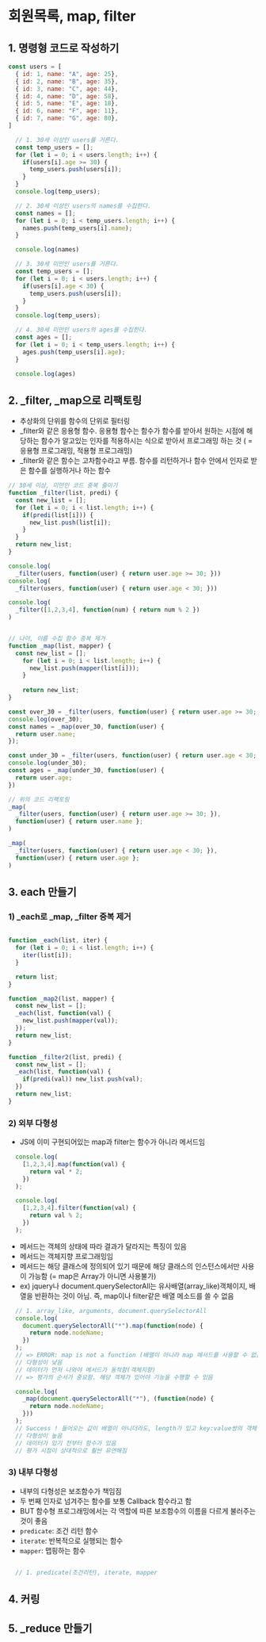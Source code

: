 # 회원목록, map, filter

## 1. 명령형 코드로 작성하기
```js
const users = [
  { id: 1, name: "A", age: 25},
  { id: 2, name: "B", age: 35},
  { id: 3, name: "C", age: 44},
  { id: 4, name: "D", age: 58},
  { id: 5, name: "E", age: 18},
  { id: 6, name: "F", age: 11},
  { id: 7, name: "G", age: 80},
]

  // 1. 30세 이상인 users를 거른다.
  const temp_users = [];
  for (let i = 0; i < users.length; i++) {
    if(users[i].age >= 30) {
      temp_users.push(users[i]);
    }
  }
  console.log(temp_users);

  // 2. 30세 이상인 users의 names를 수집한다.
  const names = [];
  for (let i = 0; i < temp_users.length; i++) {
    names.push(temp_users[i].name);
  }

  console.log(names)

  // 3. 30세 미만인 users를 거른다.
  const temp_users = [];
  for (let i = 0; i < users.length; i++) {
    if(users[i].age < 30) {
      temp_users.push(users[i]);
    }
  }
  console.log(temp_users);

  // 4. 30세 미만인 users의 ages를 수집한다.
  const ages = [];
  for (let i = 0; i < temp_users.length; i++) {
    ages.push(temp_users[i].age);
  }

  console.log(ages)

```

## 2. _filter, _map으로 리팩토링
- 추상화의 단위를 함수의 단위로 필터링
- _filter와 같은 응용형 함수. 응용형 함수는 함수가 함수를 받아서 원하는 시점에 해당하는 함수가 알고있는 인자를 적용하시는 식으로 받아서 프로그래밍 하는 것 ( = 응용형 프로그래밍, 적용형 프로그래밍)
- _filter와 같은 함수는 고차함수라고 부름. 함수를 리턴하거나 함수 안에서 인자로 받은 함수를 실행하거나 하는 함수

```js
// 30세 이상, 미만인 코드 중복 줄이기
function _filter(list, predi) {
  const new_list = [];
  for (let i = 0; i < list.length; i++) {
    if(predi(list[i])) {
      new_list.push(list[i]);
    }
  }
  return new_list;
}

console.log(
  _filter(users, function(user) { return user.age >= 30; }))
console.log(
  _filter(users, function(user) { return user.age < 30; }))

console.log(
  _filter([1,2,3,4], function(num) { return num % 2 })
)


// 나이, 이름 수집 함수 중복 제거
function _map(list, mapper) {
  const new_list = [];
    for (let i = 0; i < list.length; i++) {
      new_list.push(mapper(list[i]));
    }
  
    return new_list;
}

const over_30 = _filter(users, function(user) { return user.age >= 30; })
console.log(over_30);
const names = _map(over_30, function(user) {
  return user.name;
});

const under_30 = _filter(users, function(user) { return user.age < 30; })
console.log(under_30);
const ages = _map(under_30, function(user) {
  return user.age;
})

// 위의 코드 리팩토링
_map(
  _filter(users, function(user) { return user.age >= 30; }),
  function(user) { return user.name };
)

_map(
  _filter(users, function(user) { return user.age < 30; }),
  function(user) { return user.age };
)
```

## 3. each 만들기
### 1) _each로 _map, _filter 중복 제거
```js

function _each(list, iter) {
  for (let i = 0; i < list.length; i++) {
    iter(list[i]);
  }

  return list;
}

function _map2(list, mapper) {
  const new_list = [];
  _each(list, function(val) {
    new_list.push(mapper(val));
  });
  return new_list;
}

function _filter2(list, predi) {
  const new_list = [];
  _each(list, function(val) {
    if(predi(val)) new_list.push(val);
  })
  return new_list;
}
```

### 2) 외부 다형성
- JS에 이미 구현되어있는 map과 filter는 함수가 아니라 메서드임
```js
  console.log(
    [1,2,3,4].map(function(val) {
      return val * 2;
    })
  );

  console.log(
    [1,2,3,4].filter(function(val) {
      return val % 2;
    })
  );
```

- 메서드는 객체의 상태에 따라 결과가 달라지는 특징이 있음
- 메서드는 객체지향 프로그래밍임
- 메서드는 해당 클래스에 정의되어 있기 때문에 해당 클래스의 인스턴스에서만 사용이 가능함 (= map은 Array가 아니면 사용불가)
- ex) jquery나 document.querySelectorAll는 유사배열(array_like)객체이지, 배열을 반환하는 것이 아님. 즉, map이나 filter같은 배열 메소드를 쓸 수 없음

```js
  // 1. array_like, arguments, document.querySelectorAll
  console.log(
    document.querySelectorAll("*").map(function(node) {
      return node.nodeName;
    })
  );
  // => ERROR: map is not a function (배열이 아니라 map 메서드를 사용할 수 없음)
  // 다형성이 낮음
  // 데이터가 먼저 나와야 메서드가 동작함(객체지향)
  // => 평가의 순서가 중요함. 해당 객체가 있어야 기능을 수행할 수 있음

  console.log(
    _map(document.querySelectorAll("*"), (function(node) {
      return node.nodeName;
    }))
  );
  // Success ! 들어오는 값이 배열이 아니더라도, length가 있고 key:value쌍의 객체(array_like)라면 _map 함수에서는 모두 동작함.
  // 다형성이 높음
  // 데이터가 있기 전부터 함수가 있음
  // 평가 시점이 상대적으로 훨씬 유연해짐

```

### 3) 내부 다형성
- 내부의 다형성은 보조함수가 책임짐
- 두 번째 인자로 넘겨주는 함수를 보통 Callback 함수라고 함
- BUT 함수형 프로그래밍에서는 각 역할에 따른 보조함수의 이름을 다르게 불러주는 것이 좋음
- `predicate`: 조건 리턴 함수
- `iterate`: 반복적으로 실행되는 함수
- `mapper`: 맵핑하는 함수

```js

  // 1. predicate(조건리턴), iterate, mapper

```

## 4. 커링

## 5. _reduce 만들기
